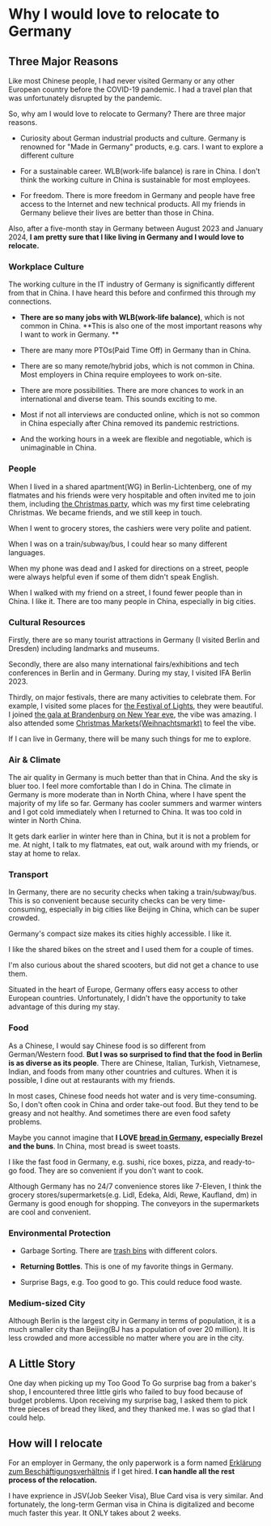 # Why I would love to relocate to Germany


## Three Major Reasons

Like most Chinese people, I had never visited Germany or any other European country before the COVID-19 pandemic. I had a travel plan that was unfortunately disrupted by the pandemic. 

So, why am I would love to relocate to Germany? There are three major reasons.

* Curiosity about German industrial products and culture. Germany is renowned for "Made in Germany" products, e.g. cars. I want to explore a different culture

* For a sustainable career. WLB(work-life balance) is rare in China. I don't think the working culture in China is sustainable for most employees. 

* For freedom. There is more freedom in Germany and people have free access to the Internet and new technical products. All my friends in Germany believe their lives are better than those in China.

Also, after a five-month stay in Germany between August 2023 and January 2024, **I am pretty sure that I like living in Germany and I would love to relocate.**

### Workplace Culture

The working culture in the IT industry of Germany is significantly different from that in China. I have heard this before and confirmed this through my connections.

* **There are so many jobs with WLB(work-life balance)**, which is not common in China. **This is also one of the most important reasons why I want to work in Germany. **

* There are many more PTOs(Paid Time Off) in Germany than in China. 

* There are so many remote/hybrid jobs, which is not common in China. Most employers in China require employees to work on-site.

* There are more possibilities. There are more chances to work in an international and diverse team. This sounds exciting to me.

* Most if not all interviews are conducted online, which is not so common in China especially after China removed its pandemic restrictions.

* And the working hours in a week are flexible and negotiable, which is unimaginable in China.

### People

When I lived in a shared apartment(WG) in Berlin-Lichtenberg, one of my flatmates and his friends were very hospitable and often invited me to join them, including [the Christmas party](https://drive.google.com/uc?export=view&id=1uur3eIchZ9o17bIjqfYZrEeYA8q4exPo), which was my first time celebrating Christmas. We became friends, and we still keep in touch.

When I went to grocery stores, the cashiers were very polite and patient.

When I was on a train/subway/bus, I could hear so many different languages.

When my phone was dead and I asked for directions on a street, people were always helpful even if some of them didn't speak English.

When I walked with my friend on a street, I found fewer people than in China. I like it. There are too many people in China, especially in big cities.

### Cultural Resources

Firstly, there are so many tourist attractions in Germany (I visited Berlin and Dresden) including landmarks and museums.

Secondly, there are also many international fairs/exhibitions and tech conferences in Berlin and in Germany. During my stay, I visited IFA Berlin 2023.

Thirdly, on major festivals, there are many activities to celebrate them. For example, I visited some places for [the Festival of Lights](https://drive.google.com/uc?export=view&id=1NgfUNIrQA33igDDLA3VufydVhICf-bS9), they were beautiful.
I joined [the gala at Brandenburg on New Year eve](https://drive.google.com/uc?export=view&id=1YHLMbPnUGk6VV-KP7ouhzNT4Art541kz), the vibe was amazing.
I also attended some [Christmas Markets(Weihnachtsmarkt)](https://drive.google.com/uc?export=view&id=19j90K9q4Mre97qOibyqv8oz3wD4GRqYN) to feel the vibe.

If I can live in Germany, there will be many such things for me to explore.

### Air & Climate

The air quality in Germany is much better than that in China. And the sky is bluer too. I feel more comfortable than I do in China. The climate in Germany is more moderate than in North China, where I have spent the majority of my life so far. Germany has cooler summers and warmer winters and I got cold immediately when I returned to China. It was too cold in winter in North China.

It gets dark earlier in winter here than in China, but it is not a problem for me. At night, I talk to my flatmates, eat out, walk around with my friends, or stay at home to relax.


### Transport

In Germany, there are no security checks when taking a train/subway/bus. This is so convenient because security checks can be very time-consuming, especially in big cities like Beijing in China, which can be super crowded.

Germany's compact size makes its cities highly accessible. I like it.

I like the shared bikes on the street and I used them for a couple of times.

I'm also curious about the shared scooters, but did not get a chance to use them.

Situated in the heart of Europe, Germany offers easy access to other European countries. Unfortunately, I didn't have the opportunity to take advantage of this during my stay.


### Food
As a Chinese, I would say Chinese food is so different from German/Western food. **But I was so surprised to find that the food in Berlin is as diverse as its people**. There are Chinese, Italian, Turkish, Vietnamese, Indian, and foods from many other countries and cultures. When it is possible, I dine out at restaurants with my friends.

In most cases, Chinese food needs hot water and is very time-consuming. So, I don't often cook in China and order take-out food. But they tend to be greasy and not healthy. And sometimes there are even food safety problems. 

Maybe you cannot imagine that **I LOVE [bread in Germany](https://drive.google.com/uc?export=view&id=1nuLCIGBz4RJGPIufpNxDVEGaO4ZWhaDy), especially Brezel and the buns**. In China, most bread is sweet toasts.

I like the fast food in Germany, e.g. sushi, rice boxes, pizza, and ready-to-go food. They are so convenient if you don't want to cook.

Although Germany has no 24/7 convenience stores like 7-Eleven, I think the grocery stores/supermarkets(e.g. Lidl, Edeka, Aldi, Rewe, Kaufland, dm) in Germany is good enough for shopping. The conveyors in the supermarkets are cool and convenient.

### Environmental Protection

* Garbage Sorting. There are [trash bins](https://drive.google.com/uc?export=view&id=139Ev17wlY8_5zE7H4-4SWqF-kkQpa2Im) with different colors.

* **Returning Bottles**. This is one of my favorite things in Germany.
* Surprise Bags, e.g. Too good to go. This could reduce food waste.

### Medium-sized City

Although Berlin is the largest city in Germany in terms of population, it is a much smaller city than Beijing(BJ has a population of over 20 million). It is less crowded and more accessible no matter where you are in the city.


## A Little Story
One day when picking up my Too Good To Go surprise bag from a baker's shop, I encountered three little girls who failed to buy food because of budget problems. Upon receiving my surprise bag, I asked them to pick three pieces of bread they liked, and they thanked me. I was so glad that I could help.

## How will I relocate
For an employer in Germany, the only paperwork is a form named [Erklärung zum Beschäftigungsverhältnis](https://www.arbeitsagentur.de/datei/erklaerung-zum-beschaeftigungsverhaeltnis_ba047549.pdf) if I get hired.  **I can handle all the rest process of the relocation.**

I have exprience in JSV(Job Seeker Visa), Blue Card visa is very similar. And fortunately, the long-term German visa in China is digitalized and become much faster this year. It ONLY takes about 2 weeks.
